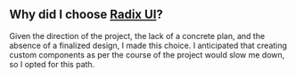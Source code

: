 ## Why did I choose [Radix UI](https://www.radix-ui.com/)?

Given the direction of the project, the lack of a concrete plan, and the absence of a finalized design, I made this choice. I anticipated that creating custom components as per the course of the project would slow me down, so I opted for this path.
